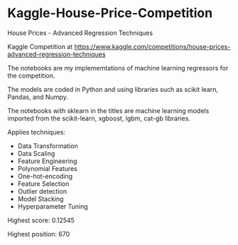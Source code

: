 # Kaggle-House-Price-Competition

House Prices - Advanced Regression Techniques

Kaggle Competition at https://www.kaggle.com/competitions/house-prices-advanced-regression-techniques

The notebooks are my implememtations of machine learning regressors for the competition.

The models are coded in Python and using libraries such as scikit learn, Pandas, and Numpy.

The notebooks with sklearn in the titles are machine learning models imported from the scikit-learn, xgboost, lgbm, cat-gb libraries.

Applies techniques:
  - Data Transformation
  - Data Scaling
  - Feature Engineering
  - Polynomial Features
  - One-hot-encoding
  - Feature Selection
  - Outlier detection
  - Model Stacking
  - Hyperparameter Tuning

Highest score: 0.12545

Highest position: 670
